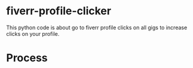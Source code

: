 # fiverr-profile-clicker
This python code is about go to fiverr profile clicks on all gigs to increase clicks on your profile.
 <h1>Process</h1>
 
